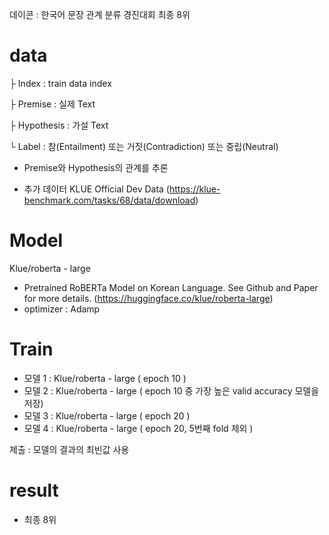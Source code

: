 데이콘 : 한국어 문장 관계 분류 경진대회 최종 8위


# data

├ Index : train data index

├ Premise : 실제 Text

├ Hypothesis : 가설 Text

└ Label : 참(Entailment) 또는 거짓(Contradiction) 또는 중립(Neutral)

* Premise와 Hypothesis의 관계를 추론

* 추가 데이터 KLUE Official Dev Data (https://klue-benchmark.com/tasks/68/data/download)
# Model
Klue/roberta - large

* Pretrained RoBERTa Model on Korean Language. See Github and Paper for more details. (https://huggingface.co/klue/roberta-large)
* optimizer : Adamp

# Train
* 모델 1 : Klue/roberta - large ( epoch 10 ) 
* 모델 2 : Klue/roberta - large ( epoch 10 중 가장 높은 valid accuracy 모델을 저장) 
* 모델 3 : Klue/roberta - large ( epoch 20 ) 
* 모델 4 : Klue/roberta - large ( epoch 20, 5번째 fold 제외 )

제출 : 모델의 결과의 최빈값 사용

# result
* 최종 8위
